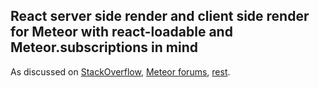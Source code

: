 ## React server side render and client side render for Meteor with react-loadable and Meteor.subscriptions in mind
As discussed on [StackOverflow](https://stackoverflow.com/questions/48567599/meteor-server-render-withtracker-postponing-client-rendering?noredirect=1#comment84511111_48567599), [Meteor forums](https://forums.meteor.com/t/react-ssr-data-hydration-help/35342), [rest](https://www.google.com/search?q=meteor+subscribe+ssr).
